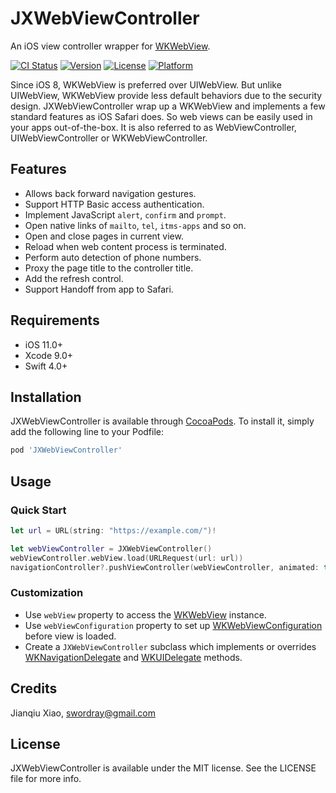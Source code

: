 # JXWebViewController

An iOS view controller wrapper for [WKWebView](https://developer.apple.com/documentation/webkit/wkwebview).

[![CI Status](http://img.shields.io/travis/swordray/JXWebViewController.svg?style=flat)](https://travis-ci.org/swordray/JXWebViewController)
[![Version](https://img.shields.io/cocoapods/v/JXWebViewController.svg?style=flat)](http://cocoapods.org/pods/JXWebViewController)
[![License](https://img.shields.io/cocoapods/l/JXWebViewController.svg?style=flat)](http://cocoapods.org/pods/JXWebViewController)
[![Platform](https://img.shields.io/cocoapods/p/JXWebViewController.svg?style=flat)](http://cocoapods.org/pods/JXWebViewController)

Since iOS 8, WKWebView is preferred over UIWebView. But unlike UIWebView, WKWebView provide less default behaviors due to the security design. JXWebViewController wrap up a WKWebView and implements a few standard features as iOS Safari does. So web views can be easily used in your apps out-of-the-box. It is also referred to as WebViewController, UIWebViewController or WKWebViewController.

## Features

* Allows back forward navigation gestures.
* Support HTTP Basic access authentication.
* Implement JavaScript `alert`, `confirm` and `prompt`.
* Open native links of `mailto`, `tel`, `itms-apps` and so on.
* Open and close pages in current view.
* Reload when web content process is terminated.
* Perform auto detection of phone numbers.
* Proxy the page title to the controller title.
* Add the refresh control.
* Support Handoff from app to Safari.

## Requirements

* iOS 11.0+
* Xcode 9.0+
* Swift 4.0+

## Installation

JXWebViewController is available through [CocoaPods](http://cocoapods.org). To install
it, simply add the following line to your Podfile:

```ruby
pod 'JXWebViewController'
```

## Usage

### Quick Start

```swift
let url = URL(string: "https://example.com/")!

let webViewController = JXWebViewController()
webViewController.webView.load(URLRequest(url: url))
navigationController?.pushViewController(webViewController, animated: true)
```

### Customization

* Use `webView` property to access the [WKWebView](https://developer.apple.com/documentation/webkit/wkwebview) instance.
* Use `webViewConfiguration` property to set up [WKWebViewConfiguration](https://developer.apple.com/documentation/webkit/wkwebviewconfiguration) before view is loaded.
* Create a `JXWebViewController` subclass which implements or overrides [WKNavigationDelegate](https://developer.apple.com/documentation/webkit/wknavigationdelegate) and [WKUIDelegate](https://developer.apple.com/documentation/webkit/wkuidelegate) methods.

## Credits

Jianqiu Xiao, swordray@gmail.com

## License

JXWebViewController is available under the MIT license. See the LICENSE file for more info.
